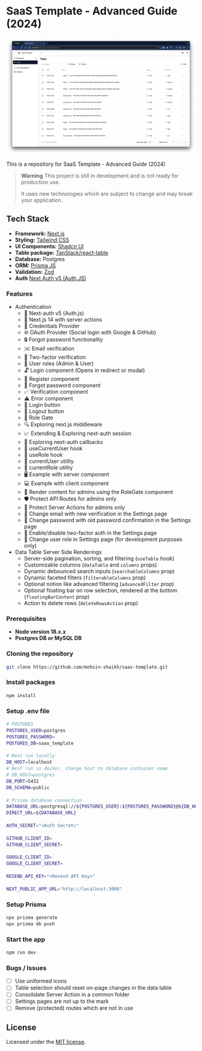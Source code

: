 # SaaS Template - Advanced Guide (2024)

![image](https://github.com/mohsin-shaikh/saas-template/blob/main/public/light.png?raw=true)

This is a repository for SaaS Template - Advanced Guide (2024)

<!-- [VIDEO TUTORIAL](https://youtu.be/demo) -->

> **Warning**
> This project is still in development and is not ready for production use.
>
> It uses new technologies which are subject to change and may break your application.

## Tech Stack

- **Framework:** [Next.js](https://nextjs.org)
- **Styling:** [Tailwind CSS](https://tailwindcss.com)
- **UI Components:** [Shadcn UI](https://ui.shadcn.com)
- **Table package:** [TanStack/react-table](https://tanstack.com/table/v8)
- **Database:** Postgres
- **ORM:** [Prisma JS](https://www.prisma.io)
- **Validation:** [Zod](https://zod.dev)
- **Auth** [Next Auth v5 (Auth.JS)](https://authjs.dev)

### Features

- Authentication
  - 🔐 Next-auth v5 (Auth.js)
  - 🚀 Next.js 14 with server actions
  - 🔑 Credentials Provider
  - 🌐 OAuth Provider (Social login with Google & GitHub)
  - 🔒 Forgot password functionality
  - ✉️ Email verification
  - 📱 Two-factor verification
  - 👥 User roles (Admin & User)
  - 🔓 Login component (Opens in redirect or modal)
  - 📝 Register component
  - 🤔 Forgot password component
  - ✅ Verification component
  - ⚠️ Error component
  - 🔘 Login button
  - 🚪 Logout button
  - 🚧 Role Gate
  - 🔍 Exploring next.js middleware
  - 📈 Extending & Exploring next-auth session
  - 🔄 Exploring next-auth callbacks
  - 👤 useCurrentUser hook
  - 🛂 useRole hook
  - 🧑 currentUser utility
  - 👮 currentRole utility
  - 🖥️ Example with server component
  - 💻 Example with client component
  - 👑 Render content for admins using the RoleGate component
  - 🛡️ Protect API Routes for admins only
  - 🔐 Protect Server Actions for admins only
  - 📧 Change email with new verification in the Settings page
  - 🔑 Change password with old password confirmation in the Settings page
  - 🔔 Enable/disable two-factor auth in the Settings page
  - 🔄 Change user role in Settings page (for development purposes only)
- Data Table Server Side Renderings
  - Server-side pagination, sorting, and filtering (`useTable` hook)
  - Customizable columns (`dataTable` and `columns` props)
  - Dynamic debounced search inputs (`searchableColumns` prop)
  - Dynamic faceted filters (`filterableColumns` prop)
  - Optional notion like advanced filtering (`advancedFilter` prop)
  - Optional floating bar on row selection, rendered at the bottom (`floatingBarContent` prop)
  - Action to delete rows (`deleteRowsAction` prop)

### Prerequisites

- **Node version 18.x.x**
- **Postgres DB or MySQL DB**

### Cloning the repository

```sh
git clone https://github.com/mohsin-shaikh/saas-template.git
```

### Install packages

```sh
npm install
```

### Setup .env file

```sh
# POSTGRES
POSTGRES_USER=postgres
POSTGRES_PASSWORD=
POSTGRES_DB=saas_template

# Nest run locally
DB_HOST=localhost
# Nest run in docker, change host to database container name
# DB_HOST=postgres
DB_PORT=5432
DB_SCHEMA=public

# Prisma database connection
DATABASE_URL=postgresql://${POSTGRES_USER}:${POSTGRES_PASSWORD}@${DB_HOST}:${DB_PORT}/${POSTGRES_DB}?schema=${DB_SCHEMA}&sslmode=prefer
DIRECT_URL=${DATABASE_URL}

AUTH_SECRET="<Auth Secret>"

GITHUB_CLIENT_ID=
GITHUB_CLIENT_SECRET=

GOOGLE_CLIENT_ID=
GOOGLE_CLIENT_SECRET=

RESEND_API_KEY="<Resend API Key>"

NEXT_PUBLIC_APP_URL="http://localhost:3000"
```

### Setup Prisma

```sh
npx prisma generate
npx prisma db push
```

### Start the app

```sh
npm run dev
```

### Bugs / Issues

- [ ] Use uniformed icons
- [ ] Table selection should reset on-page changes in the data table
- [ ] Consolidate Server Action in a common folder
- [ ] Settings pages are not up to the mark
- [ ] Remove (protected) routes which are not in use

## License

Licensed under the [MIT license](https://github.com/mohsin-shaikh/saas-template/blob/main/LICENSE.md).
